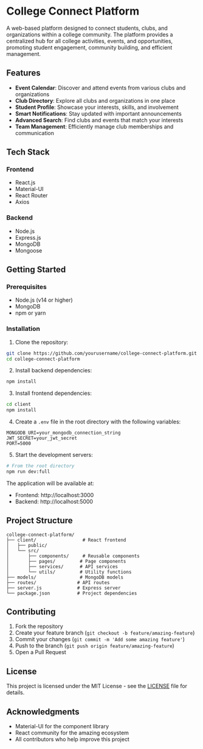 # College Connect Platform

A web-based platform designed to connect students, clubs, and organizations within a college community. The platform provides a centralized hub for all college activities, events, and opportunities, promoting student engagement, community building, and efficient management.

## Features

- **Event Calendar**: Discover and attend events from various clubs and organizations
- **Club Directory**: Explore all clubs and organizations in one place
- **Student Profile**: Showcase your interests, skills, and involvement
- **Smart Notifications**: Stay updated with important announcements
- **Advanced Search**: Find clubs and events that match your interests
- **Team Management**: Efficiently manage club memberships and communication

## Tech Stack

### Frontend
- React.js
- Material-UI
- React Router
- Axios

### Backend
- Node.js
- Express.js
- MongoDB
- Mongoose

## Getting Started

### Prerequisites
- Node.js (v14 or higher)
- MongoDB
- npm or yarn

### Installation

1. Clone the repository:
```bash
git clone https://github.com/yourusername/college-connect-platform.git
cd college-connect-platform
```

2. Install backend dependencies:
```bash
npm install
```

3. Install frontend dependencies:
```bash
cd client
npm install
```

4. Create a `.env` file in the root directory with the following variables:
```
MONGODB_URI=your_mongodb_connection_string
JWT_SECRET=your_jwt_secret
PORT=5000
```

5. Start the development servers:
```bash
# From the root directory
npm run dev:full
```

The application will be available at:
- Frontend: http://localhost:3000
- Backend: http://localhost:5000

## Project Structure

```
college-connect-platform/
├── client/                 # React frontend
│   ├── public/
│   └── src/
│       ├── components/     # Reusable components
│       ├── pages/         # Page components
│       ├── services/      # API services
│       └── utils/         # Utility functions
├── models/                # MongoDB models
├── routes/               # API routes
├── server.js             # Express server
└── package.json          # Project dependencies
```

## Contributing

1. Fork the repository
2. Create your feature branch (`git checkout -b feature/amazing-feature`)
3. Commit your changes (`git commit -m 'Add some amazing feature'`)
4. Push to the branch (`git push origin feature/amazing-feature`)
5. Open a Pull Request

## License

This project is licensed under the MIT License - see the [LICENSE](LICENSE) file for details.

## Acknowledgments

- Material-UI for the component library
- React community for the amazing ecosystem
- All contributors who help improve this project 